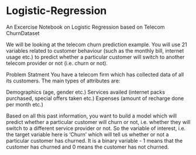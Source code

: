 # Logistic-Regression
An Excercise  Notebook on Logistic Regression based on Telecom ChurnDataset


We will be looking at the telecom churn prediction example. You will use 21 variables related to customer behaviour (such as the monthly bill, internet usage etc.) to predict whether a particular customer will switch to another telecom provider or not (i.e. churn or not).

 

Problem Statment
You have a telecom firm which has collected data of all its customers. The main types of attributes are:

Demographics (age, gender etc.)
Services availed (internet packs purchased, special offers taken etc.)
Expenses (amount of recharge done per month etc.)
 

Based on all this past information, you want to build a model which will predict whether a particular customer will churn or not, i.e. whether they will switch to a different service provider or not. So the variable of interest, i.e. the target variable here is ‘Churn’ which will tell us whether or not a particular customer has churned. It is a binary variable - 1 means that the customer has churned and 0 means the customer has not churned.

 
